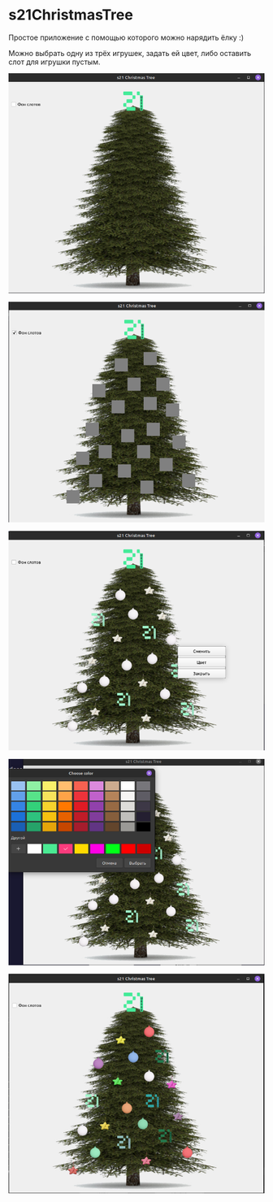# s21ChristmasTree

Простое приложение с помощью которого можно нарядить ёлку :)

Можно выбрать одну из трёх игрушек, задать ей цвет, либо оставить слот для игрушки пустым.

![](readme_img/1.png)

![](readme_img/2.png)

![](readme_img/3.png)

![](readme_img/4.png)

![](readme_img/5.png)
